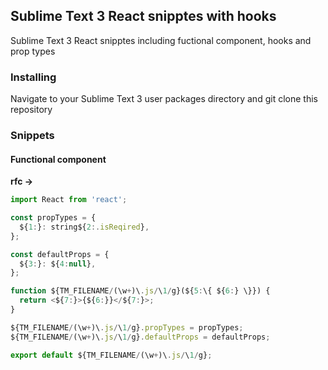 ## Sublime Text 3 React snipptes with hooks

Sublime Text 3 React snipptes including fuctional component, hooks and prop types


### Installing

Navigate to your Sublime Text 3 user packages directory and git clone this repository


### Snippets

#### Functional component

**rfc →**

```javascript
import React from 'react';

const propTypes = {
  ${1:}: string${2:.isReqired},
};

const defaultProps = {
  ${3:}: ${4:null},
};

function ${TM_FILENAME/(\w+)\.js/\1/g}(${5:\{ ${6:} \}}) {
  return <${7:}>{${6:}}</${7:}>;
}

${TM_FILENAME/(\w+)\.js/\1/g}.propTypes = propTypes;
${TM_FILENAME/(\w+)\.js/\1/g}.defaultProps = defaultProps;

export default ${TM_FILENAME/(\w+)\.js/\1/g};
```
